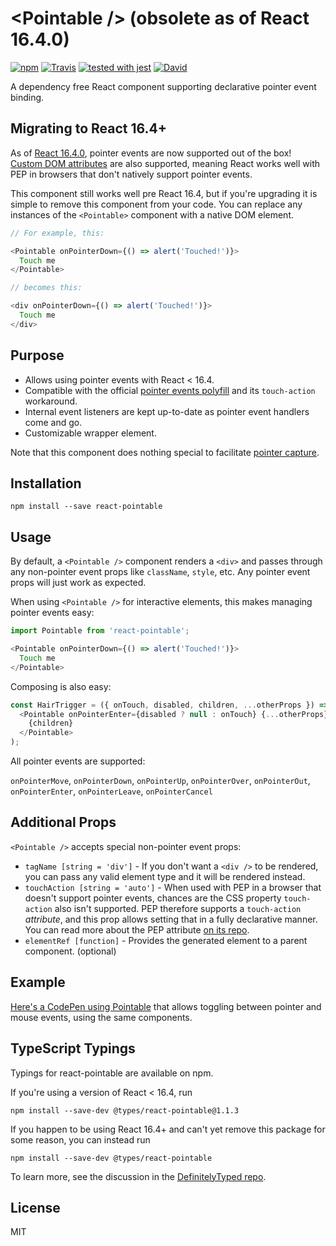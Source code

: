 # &lt;Pointable /&gt; (obsolete as of React 16.4.0)

[![npm](https://img.shields.io/npm/v/react-pointable.svg?style=flat-square)](https://www.npmjs.com/package/react-pointable) [![Travis](https://img.shields.io/travis/MilllerTime/react-pointable/master.svg?style=flat-square)](https://travis-ci.org/MilllerTime/react-pointable) [![tested with jest](https://img.shields.io/badge/tested_with-jest-99424f.svg?style=flat-square)](https://github.com/facebook/jest) [![David](https://img.shields.io/david/dev/MilllerTime/react-pointable.svg?style=flat-square)](https://david-dm.org/MilllerTime/react-pointable?type=dev)


A dependency free React component supporting declarative pointer event binding.

## Migrating to React 16.4+

As of [React 16.4.0](https://reactjs.org/blog/2018/05/23/react-v-16-4.html), pointer events are now supported out of the box! [Custom DOM attributes](https://reactjs.org/blog/2017/09/08/dom-attributes-in-react-16.html) are also supported, meaning React works well with PEP in browsers that don't natively support pointer events.

This component still works well pre React 16.4, but if you're upgrading it is simple to remove this component from your code. You can replace any instances of the `<Pointable>` component with a native DOM element.

```javascript
// For example, this:

<Pointable onPointerDown={() => alert('Touched!')}>
  Touch me
</Pointable>

// becomes this:

<div onPointerDown={() => alert('Touched!')}>
  Touch me
</div>
```

## Purpose

- Allows using pointer events with React < 16.4.
- Compatible with the official [pointer events polyfill](https://github.com/jquery/PEP) and its `touch-action` workaround.
- Internal event listeners are kept up-to-date as pointer event handlers come and go.
- Customizable wrapper element.

Note that this component does nothing special to facilitate [pointer capture](https://developer.mozilla.org/en-US/docs/Web/API/Pointer_events#Pointer_capture).

## Installation

```
npm install --save react-pointable
```

## Usage
By default, a `<Pointable />` component renders a `<div>` and passes through any non-pointer event props like `className`, `style`, etc. Any pointer event props will just work as expected.

When using `<Pointable />` for interactive elements, this makes managing pointer events easy:
```javascript
import Pointable from 'react-pointable';

<Pointable onPointerDown={() => alert('Touched!')}>
  Touch me
</Pointable>
```

Composing is also easy:
```javascript
const HairTrigger = ({ onTouch, disabled, children, ...otherProps }) => (
  <Pointable onPointerEnter={disabled ? null : onTouch} {...otherProps}>
    {children}
  </Pointable>
);
```

All pointer events are supported:

`onPointerMove`, `onPointerDown`, `onPointerUp`, `onPointerOver`, `onPointerOut`, `onPointerEnter`, `onPointerLeave`, `onPointerCancel`

## Additional Props
`<Pointable />` accepts special non-pointer event props:

- `tagName [string = 'div']` - If you don't want a `<div />`  to be rendered, you can pass any valid element type and it will be rendered instead.
- `touchAction [string = 'auto']` - When used with PEP in a browser that doesn't support pointer events, chances are the CSS property `touch-action` also isn't supported. PEP therefore supports a `touch-action` _attribute_, and this prop allows setting that in a fully declarative manner. You can read more about the PEP attribute [on its repo](https://github.com/jquery/PEP#polyfill-limitations).
- `elementRef [function]` - Provides the generated element to a parent component. (optional)

## Example
[Here's a CodePen using Pointable](http://codepen.io/MillerTime/pen/QKaLky/) that allows toggling between pointer and mouse events, using the same components.

## TypeScript Typings
Typings for react-pointable are available on npm.

If you're using a version of React < 16.4, run
```
npm install --save-dev @types/react-pointable@1.1.3
```
If you happen to be using React 16.4+ and can't yet remove this package for some reason, you can instead run
```
npm install --save-dev @types/react-pointable
```
To learn more, see the discussion in the [DefinitelyTyped repo](https://github.com/DefinitelyTyped/DefinitelyTyped/pull/26363).


## License
MIT
